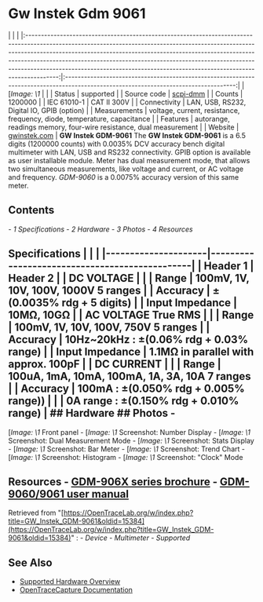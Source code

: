 # Gw Instek Gdm 9061
| | | |:----------------------------------------------------------------------------------------------------------------------------------------------------------------------------------------------------------------------------------------------------------------------------------------------------------------------------------------------------------------------------------------------------------------:|:------------------------------------------------------------------------------------------------------------------------------------:| | [*Image: \1* | | | Status | supported | | Source code | [scpi-dmm](http://github.com/OpenTraceLab/?p=OpenTraceCapture.git;a=tree;f=src/hardware/scpi-dmm) | | Counts | 1200000 | | IEC 61010-1 | CAT II 300V | | Connectivity | LAN, USB, RS232, Digital IO, GPIB (option) | | Measurements | voltage, current, resistance, frequency, diode, temperature, capacitance | | Features | autorange, readings memory, four-wire resistance, dual measurement | | Website | [gwinstek.com](https://www.gwinstek.com/en-global/products/detail/GDM-906x) | **GW Instek GDM-9061** The **GW Instek GDM-9061** is a 6.5 digits (1200000 counts) with 0.0035% DCV accuracy bench digital multimeter with LAN, USB and RS232 connectivity. GPIB option is available as user installable module. Meter has dual measurement mode, that allows two simultaneous measurements, like voltage and current, or AC voltage and frequency. *GDM-9060* is a 0.0075% accuracy version of this same meter.
## Contents
\- *1 Specifications* \- *2 Hardware* \- *3 Photos* \- *4 Resources*
## Specifications | | | |---------------------|-----------------------------------------------| | Header 1 | Header 2 | | DC VOLTAGE | | | Range | 100mV, 1V, 10V, 100V, 1000V 5 ranges | | Accuracy | ±(0.0035% rdg + 5 digits) | | Input Impedance | 10MΩ, 10GΩ | | AC VOLTAGE True RMS | | | Range | 100mV, 1V, 10V, 100V, 750V 5 ranges | | Accuracy | 10Hz~20kHz : ±(0.06% rdg + 0.03% range) | | Input Impedance | 1.1MΩ in parallel with approx. 100pF | | DC CURRENT | | | Range | 100uA, 1mA, 10mA, 100mA, 1A, 3A, 10A 7 ranges | | Accuracy | 100mA : ±(0.050% rdg + 0.005% range)) | | | 0A range : ±(0.150% rdg + 0.010% range) | ## Hardware ## Photos \-
[*Image: \1*
Front panel
\-
[*Image: \1*
Screenshot: Number Display
\-
[*Image: \1*
Screenshot: Dual Measurement Mode
\-
[*Image: \1*
Screenshot: Stats Display
\-
[*Image: \1*
Screenshot: Bar Meter
\-
[*Image: \1*
Screenshot: Trend Chart
\-
[*Image: \1*
Screenshot: Histogram
\-
[*Image: \1*
Screenshot: "Clock" Mode
## Resources \- [GDM-906X series brochure](https://www.gwinstek.com/en-global/products/downloadSeriesDownNew/14686/1772) \- [GDM-9060/9061 user manual](https://www.gwinstek.com/en-global/products/downloadSeriesDownNew/14348/1772)
Retrieved from "[https://OpenTraceLab.org/w/index.php?title=GW_Instek_GDM-9061&oldid=15384](https://OpenTraceLab.org/w/index.php?title=GW_Instek_GDM-9061&oldid=15384)"
: \- *Device* \- *Multimeter* \- *Supported*
## See Also
- [Supported Hardware Overview](../supported-hardware.md)
- [OpenTraceCapture Documentation](../../opentracecapture/overview.md)

